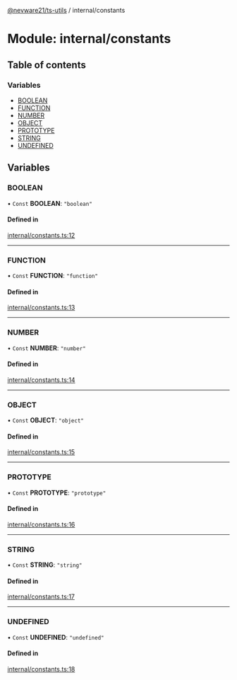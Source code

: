 [@nevware21/ts-utils](../README.md) / internal/constants

# Module: internal/constants

## Table of contents

### Variables

- [BOOLEAN](internal_constants.md#boolean)
- [FUNCTION](internal_constants.md#function)
- [NUMBER](internal_constants.md#number)
- [OBJECT](internal_constants.md#object)
- [PROTOTYPE](internal_constants.md#prototype)
- [STRING](internal_constants.md#string)
- [UNDEFINED](internal_constants.md#undefined)

## Variables

### BOOLEAN

• `Const` **BOOLEAN**: ``"boolean"``

#### Defined in

[internal/constants.ts:12](https://github.com/nevware21/ts-utils/blob/8ea7298/ts-utils/src/internal/constants.ts#L12)

___

### FUNCTION

• `Const` **FUNCTION**: ``"function"``

#### Defined in

[internal/constants.ts:13](https://github.com/nevware21/ts-utils/blob/8ea7298/ts-utils/src/internal/constants.ts#L13)

___

### NUMBER

• `Const` **NUMBER**: ``"number"``

#### Defined in

[internal/constants.ts:14](https://github.com/nevware21/ts-utils/blob/8ea7298/ts-utils/src/internal/constants.ts#L14)

___

### OBJECT

• `Const` **OBJECT**: ``"object"``

#### Defined in

[internal/constants.ts:15](https://github.com/nevware21/ts-utils/blob/8ea7298/ts-utils/src/internal/constants.ts#L15)

___

### PROTOTYPE

• `Const` **PROTOTYPE**: ``"prototype"``

#### Defined in

[internal/constants.ts:16](https://github.com/nevware21/ts-utils/blob/8ea7298/ts-utils/src/internal/constants.ts#L16)

___

### STRING

• `Const` **STRING**: ``"string"``

#### Defined in

[internal/constants.ts:17](https://github.com/nevware21/ts-utils/blob/8ea7298/ts-utils/src/internal/constants.ts#L17)

___

### UNDEFINED

• `Const` **UNDEFINED**: ``"undefined"``

#### Defined in

[internal/constants.ts:18](https://github.com/nevware21/ts-utils/blob/8ea7298/ts-utils/src/internal/constants.ts#L18)

